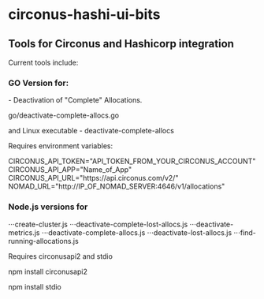 # circonus-hashi-ui-bits
<h2>Tools for Circonus and Hashicorp integration</h2>

Current tools include:

<h3>GO Version for:</h3>
<p>- Deactivation of "Complete" Allocations.
<p>   go/deactivate-complete-allocs.go
<p>   and Linux executable - deactivate-complete-allocs
<p>Requires environment variables:</p>
      CIRCONUS_API_TOKEN="API_TOKEN_FROM_YOUR_CIRCONUS_ACCOUNT"
      CIRCONUS_API_APP="Name_of_App"
      CIRCONUS_API_URL="https://api.circonus.com/v2/"
      NOMAD_URL="http://IP_OF_NOMAD_SERVER:4646/v1/allocations"

 <h3> Node.js versions for</h3>
⋅⋅⋅create-cluster.js
⋅⋅⋅deactivate-complete-lost-allocs.js
⋅⋅⋅deactivate-metrics.js
⋅⋅⋅deactivate-complete-allocs.js
⋅⋅⋅deactivate-lost-allocs.js
⋅⋅⋅find-running-allocations.js
<p>Requires circonusapi2 and stdio
 <p>           npm install circonusapi2
 <p>           npm install stdio
